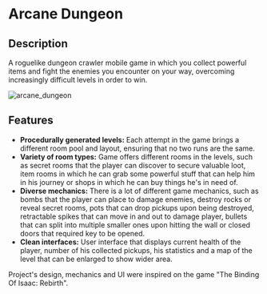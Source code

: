 # Arcane Dungeon
## Description
A roguelike dungeon crawler mobile game in which you collect powerful items and fight the enemies you encounter on your way, overcoming increasingly difficult levels in order to win.

![arcane_dungeon](https://github.com/devCioo/ArcaneDungeon/assets/108764803/30b05618-b28d-47aa-90e3-09d9a7c84749)

## Features
- **Procedurally generated levels:** Each attempt in the game brings a different room pool and layout, ensuring that no two runs are the same.
- **Variety of room types:** Game offers different rooms in the levels, such as secret rooms that the player can discover to secure valuable loot, item rooms in which he can grab some powerful stuff that can help him in his journey or shops in which he can buy things he's in need of.
- **Diverse mechanics:** There is a lot of different game mechanics, such as bombs that the player can place to damage enemies, destroy rocks or reveal secret rooms, pots that can drop pickups upon being destroyed, retractable spikes that can move in and out to damage player, bullets that can split into multiple smaller ones upon hitting the wall or closed doors that required key to be opened.
- **Clean interfaces:** User interface that displays current health of the player, number of his collected pickups, his statistics and a map of the level that can be enlarged to show wider area.

Project's design, mechanics and UI were inspired on the game "The Binding Of Isaac: Rebirth".
